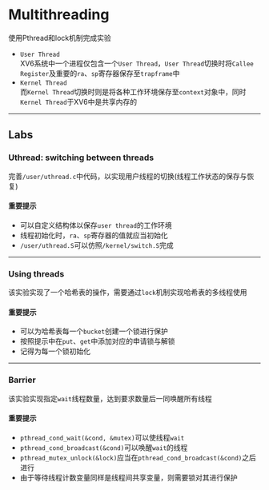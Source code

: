 # Multithreading #
使用Pthread和lock机制完成实验  
- `User Thread`  
    XV6系统中一个进程仅包含一个`User Thread`，`User Thread`切换时将`Callee Register`及重要的`ra`、`sp`寄存器保存至`trapframe`中  
- `Kernel Thread`  
  而`Kernel Thread`切换时则是将各种工作环境保存至`context`对象中，同时`Kernel Thread`于XV6中是共享内存的
***  
## Labs ##  
### Uthread: switching between threads ###  
完善`/user/uthread.c`中代码，以实现用户线程的切换(线程工作状态的保存与恢复)  
#### 重要提示 ####  
- 可以自定义结构体以保存`user thread`的工作环境
- 线程初始化时，`ra`、`sp`寄存器的值就应当初始化
- `/user/uthread.S`可以仿照`/kernel/switch.S`完成
***  
### Using threads ###  
该实验实现了一个哈希表的操作，需要通过`lock`机制实现哈希表的多线程使用  
#### 重要提示 ####  
- 可以为哈希表每一个`bucket`创建一个锁进行保护  
- 按照提示中在`put`、`get`中添加对应的申请锁与解锁  
- 记得为每一个锁初始化
***  
### Barrier ###  
该实验实现指定`wait`线程数量，达到要求数量后一同唤醒所有线程  
#### 重要提示 ####  
- `pthread_cond_wait(&cond, &mutex)`可以使线程`wait`
- `pthread_cond_broadcast(&cond)`可以唤醒`wait`的线程
- `pthread_mutex_unlock(&lock)`应当在`pthread_cond_broadcast(&cond)`之后进行
- 由于等待线程计数变量同样是线程间共享变量，则需要锁对其进行保护
